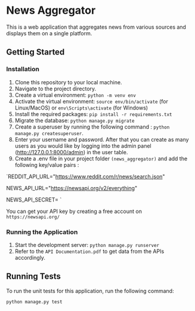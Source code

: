 # News Aggregator

This is a web application that aggregates news from various sources and displays them on a single platform.

## Getting Started

### Installation

1. Clone this repository to your local machine.
2. Navigate to the project directory.
3. Create a virtual environment: `python -m venv env`
4. Activate the virtual environment: `source env/bin/activate` (for Linux/MacOS) or `env\Scripts\activate` (for Windows)
5. Install the required packages: `pip install -r requirements.txt`
6. Migrate the database: `python manage.py migrate`
7. Create a superuser by running the following command : `python manage.py createsuperuser`.
8. Enter your username and password. After that you can create as many users as you would like by logging into the admin panel (http://127.0.0.1:8000/admin) in the user table.
9. Create a .env file in your project folder `(news_aggregator)` and add the following key/value pairs : 

`REDDIT_API_URL="https://www.reddit.com/r/news/search.json"


NEWS_API_URL="https://newsapi.org/v2/everything" <br>


NEWS_API_SECRET=  <Your API KEY>`

You can get your API key by creating a free account on `https://newsapi.org/`

### Running the Application

1. Start the development server: `python manage.py runserver`
2. Refer to the `API Documentation.pdf` to get data from the APIs accordingly.

## Running Tests

To run the unit tests for this application, run the following command:

`python manage.py test`

